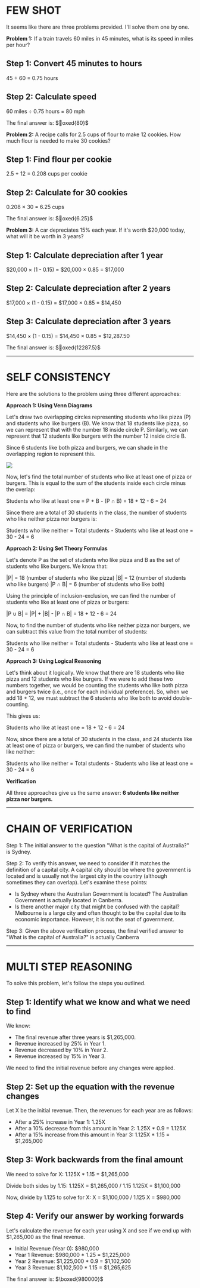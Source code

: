 
# **FEW SHOT**

It seems like there are three problems provided. I'll solve them one by one.

**Problem 1:** If a train travels 60 miles in 45 minutes, what is its speed in miles per hour?

## Step 1: Convert 45 minutes to hours
45 ÷ 60 = 0.75 hours

## Step 2: Calculate speed
60 miles ÷ 0.75 hours = 80 mph

The final answer is: $oxed{80}$


**Problem 2:** A recipe calls for 2.5 cups of flour to make 12 cookies. How much flour is needed to make 30 cookies?

## Step 1: Find flour per cookie
2.5 ÷ 12 = 0.208 cups per cookie

## Step 2: Calculate for 30 cookies
0.208 × 30 = 6.25 cups

The final answer is: $oxed{6.25}$


**Problem 3:** A car depreciates 15% each year. If it's worth $20,000 today, what will it be worth in 3 years?

## Step 1: Calculate depreciation after 1 year
$20,000 × (1 - 0.15) = $20,000 × 0.85 = $17,000

## Step 2: Calculate depreciation after 2 years
$17,000 × (1 - 0.15) = $17,000 × 0.85 = $14,450

## Step 3: Calculate depreciation after 3 years
$14,450 × (1 - 0.15) = $14,450 × 0.85 = $12,287.50

The final answer is: $oxed{12287.5}$

---

# **SELF CONSISTENCY**

Here are the solutions to the problem using three different approaches:

**Approach 1: Using Venn Diagrams**

Let's draw two overlapping circles representing students who like pizza (P) and students who like burgers (B). We know that 18 students like pizza, so we can represent that with the number 18 inside circle P. Similarly, we can represent that 12 students like burgers with the number 12 inside circle B.

Since 6 students like both pizza and burgers, we can shade in the overlapping region to represent this.

![](https://i.imgur.com/5zW8x0T.png)

Now, let's find the total number of students who like at least one of pizza or burgers. This is equal to the sum of the students inside each circle minus the overlap:

Students who like at least one = P + B - (P ∩ B)
= 18 + 12 - 6
= 24

Since there are a total of 30 students in the class, the number of students who like neither pizza nor burgers is:

Students who like neither = Total students - Students who like at least one
= 30 - 24
= 6

**Approach 2: Using Set Theory Formulas**

Let's denote P as the set of students who like pizza and B as the set of students who like burgers. We know that:

|P| = 18 (number of students who like pizza)
|B| = 12 (number of students who like burgers)
|P ∩ B| = 6 (number of students who like both)

Using the principle of inclusion-exclusion, we can find the number of students who like at least one of pizza or burgers:

|P ∪ B| = |P| + |B| - |P ∩ B|
= 18 + 12 - 6
= 24

Now, to find the number of students who like neither pizza nor burgers, we can subtract this value from the total number of students:

Students who like neither = Total students - Students who like at least one
= 30 - 24
= 6

**Approach 3: Using Logical Reasoning**

Let's think about it logically. We know that there are 18 students who like pizza and 12 students who like burgers. If we were to add these two numbers together, we would be counting the students who like both pizza and burgers twice (i.e., once for each individual preference). So, when we add 18 + 12, we must subtract the 6 students who like both to avoid double-counting.

This gives us:

Students who like at least one = 18 + 12 - 6
= 24

Now, since there are a total of 30 students in the class, and 24 students like at least one of pizza or burgers, we can find the number of students who like neither:

Students who like neither = Total students - Students who like at least one
= 30 - 24
= 6

**Verification**

All three approaches give us the same answer: **6 students like neither pizza nor burgers.**

---

# **CHAIN OF VERIFICATION**

Step 1: The initial answer to the question "What is the capital of Australia?" is Sydney.

Step 2: To verify this answer, we need to consider if it matches the definition of a capital city. A capital city should be where the government is located and is usually not the largest city in the country (although sometimes they can overlap). Let's examine these points:

*   Is Sydney where the Australian Government is located? 
    The Australian Government is actually located in Canberra.
*   Is there another major city that might be confused with the capital?
    Melbourne is a large city and often thought to be the capital due to its economic importance. However, it is not the seat of government.

Step 3: Given the above verification process, the final verified answer to "What is the capital of Australia?" is actually Canberra

---

# **MULTI STEP REASONING**

To solve this problem, let's follow the steps you outlined.

## Step 1: Identify what we know and what we need to find
We know:
- The final revenue after three years is $1,265,000.
- Revenue increased by 25% in Year 1.
- Revenue decreased by 10% in Year 2.
- Revenue increased by 15% in Year 3.

We need to find the initial revenue before any changes were applied.

## Step 2: Set up the equation with the revenue changes
Let X be the initial revenue. Then, the revenues for each year are as follows:
- After a 25% increase in Year 1: 1.25X
- After a 10% decrease from this amount in Year 2: 1.25X * 0.9 = 1.125X
- After a 15% increase from this amount in Year 3: 1.125X * 1.15 = $1,265,000

## Step 3: Work backwards from the final amount
We need to solve for X:
1.125X * 1.15 = $1,265,000

Divide both sides by 1.15:
1.125X = $1,265,000 / 1.15
1.125X = $1,100,000

Now, divide by 1.125 to solve for X:
X = $1,100,000 / 1.125
X = $980,000

## Step 4: Verify our answer by working forwards
Let's calculate the revenue for each year using X and see if we end up with $1,265,000 as the final revenue.
- Initial Revenue (Year 0): $980,000
- Year 1 Revenue: $980,000 * 1.25 = $1,225,000
- Year 2 Revenue: $1,225,000 * 0.9 = $1,102,500
- Year 3 Revenue: $1,102,500 * 1.15 = $1,265,625

The final answer is: $\boxed{980000}$

